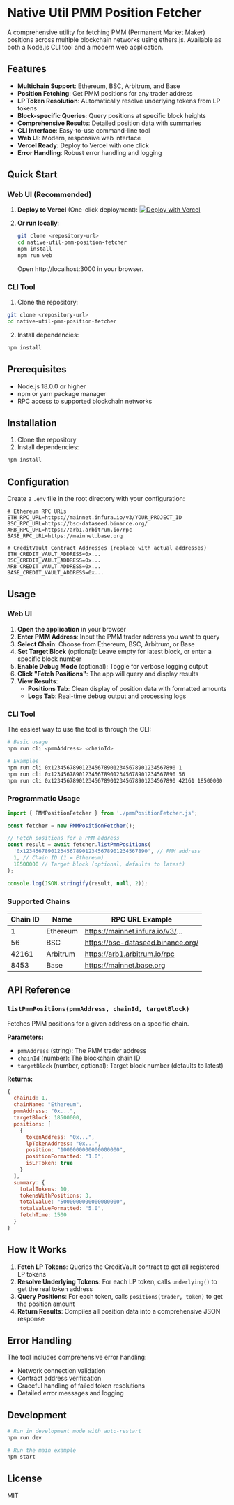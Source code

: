 # Native Util PMM Position Fetcher

A comprehensive utility for fetching PMM (Permanent Market Maker) positions across multiple blockchain networks using ethers.js. Available as both a Node.js CLI tool and a modern web application.

## Features

- **Multichain Support**: Ethereum, BSC, Arbitrum, and Base
- **Position Fetching**: Get PMM positions for any trader address
- **LP Token Resolution**: Automatically resolve underlying tokens from LP tokens
- **Block-specific Queries**: Query positions at specific block heights
- **Comprehensive Results**: Detailed position data with summaries
- **CLI Interface**: Easy-to-use command-line tool
- **Web UI**: Modern, responsive web interface
- **Vercel Ready**: Deploy to Vercel with one click
- **Error Handling**: Robust error handling and logging

## Quick Start

### Web UI (Recommended)

1. **Deploy to Vercel** (One-click deployment):
   [![Deploy with Vercel](https://vercel.com/button)](https://vercel.com/new/clone?repository-url=https://github.com/your-username/native-util-pmm-position-fetcher)

2. **Or run locally**:
   ```bash
   git clone <repository-url>
   cd native-util-pmm-position-fetcher
   npm install
   npm run web
   ```
   Open http://localhost:3000 in your browser.

### CLI Tool

1. Clone the repository:
```bash
git clone <repository-url>
cd native-util-pmm-position-fetcher
```

2. Install dependencies:
```bash
npm install
```

## Prerequisites

- Node.js 18.0.0 or higher
- npm or yarn package manager
- RPC access to supported blockchain networks

## Installation

1. Clone the repository
2. Install dependencies:

```bash
npm install
```

## Configuration

Create a `.env` file in the root directory with your configuration:

```env
# Ethereum RPC URLs
ETH_RPC_URL=https://mainnet.infura.io/v3/YOUR_PROJECT_ID
BSC_RPC_URL=https://bsc-dataseed.binance.org/
ARB_RPC_URL=https://arb1.arbitrum.io/rpc
BASE_RPC_URL=https://mainnet.base.org

# CreditVault Contract Addresses (replace with actual addresses)
ETH_CREDIT_VAULT_ADDRESS=0x...
BSC_CREDIT_VAULT_ADDRESS=0x...
ARB_CREDIT_VAULT_ADDRESS=0x...
BASE_CREDIT_VAULT_ADDRESS=0x...
```

## Usage

### Web UI

1. **Open the application** in your browser
2. **Enter PMM Address**: Input the PMM trader address you want to query
3. **Select Chain**: Choose from Ethereum, BSC, Arbitrum, or Base
4. **Set Target Block** (optional): Leave empty for latest block, or enter a specific block number
5. **Enable Debug Mode** (optional): Toggle for verbose logging output
6. **Click "Fetch Positions"**: The app will query and display results
7. **View Results**: 
   - **Positions Tab**: Clean display of position data with formatted amounts
   - **Logs Tab**: Real-time debug output and processing logs

### CLI Tool

The easiest way to use the tool is through the CLI:

```bash
# Basic usage
npm run cli <pmmAddress> <chainId>

# Examples
npm run cli 0x1234567890123456789012345678901234567890 1
npm run cli 0x1234567890123456789012345678901234567890 56
npm run cli 0x1234567890123456789012345678901234567890 42161 18500000
```

### Programmatic Usage

```javascript
import { PMMPositionFetcher } from './pmmPositionFetcher.js';

const fetcher = new PMMPositionFetcher();

// Fetch positions for a PMM address
const result = await fetcher.listPmmPositions(
  '0x1234567890123456789012345678901234567890', // PMM address
  1, // Chain ID (1 = Ethereum)
  18500000 // Target block (optional, defaults to latest)
);

console.log(JSON.stringify(result, null, 2));
```

### Supported Chains

| Chain ID | Name      | RPC URL Example                    |
|----------|-----------|-----------------------------------|
| 1        | Ethereum  | https://mainnet.infura.io/v3/...  |
| 56       | BSC       | https://bsc-dataseed.binance.org/ |
| 42161    | Arbitrum  | https://arb1.arbitrum.io/rpc      |
| 8453     | Base      | https://mainnet.base.org          |

## API Reference

### `listPmmPositions(pmmAddress, chainId, targetBlock)`

Fetches PMM positions for a given address on a specific chain.

**Parameters:**
- `pmmAddress` (string): The PMM trader address
- `chainId` (number): The blockchain chain ID
- `targetBlock` (number, optional): Target block number (defaults to latest)

**Returns:**
```javascript
{
  chainId: 1,
  chainName: "Ethereum",
  pmmAddress: "0x...",
  targetBlock: 18500000,
  positions: [
    {
      tokenAddress: "0x...",
      lpTokenAddress: "0x...",
      position: "1000000000000000000",
      positionFormatted: "1.0",
      isLPToken: true
    }
  ],
  summary: {
    totalTokens: 10,
    tokensWithPositions: 3,
    totalValue: "5000000000000000000",
    totalValueFormatted: "5.0",
    fetchTime: 1500
  }
}
```

## How It Works

1. **Fetch LP Tokens**: Queries the CreditVault contract to get all registered LP tokens
2. **Resolve Underlying Tokens**: For each LP token, calls `underlying()` to get the real token address
3. **Query Positions**: For each token, calls `positions(trader, token)` to get the position amount
4. **Return Results**: Compiles all position data into a comprehensive JSON response

## Error Handling

The tool includes comprehensive error handling:
- Network connection validation
- Contract address verification
- Graceful handling of failed token resolutions
- Detailed error messages and logging

## Development

```bash
# Run in development mode with auto-restart
npm run dev

# Run the main example
npm start
```

## License

MIT
